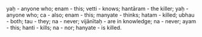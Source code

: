 yaḥ - anyone who; enam - this; vetti - knows; hantāram - the killer; yaḥ - anyone who; ca - also; enam - this; manyate - thinks; hatam - killed; ubhau - both; tau - they; na - never; vijānītaḥ - are in knowledge; na - never; ayam - this; hanti - kills; na - nor; hanyate - is killed.